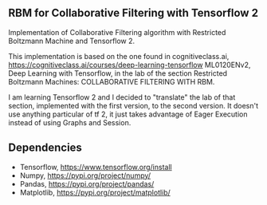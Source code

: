 ## RBM for Collaborative Filtering with Tensorflow 2
Implementation of Collaborative Filtering algorithm with Restricted Boltzmann Machine and Tensorflow 2.

This implementation is based on the one found in cognitiveclass.ai, https://cognitiveclass.ai/courses/deep-learning-tensorflow ML0120ENv2, 
Deep Learning with Tensorflow, in the lab of the section Restricted Boltzmann Machines: COLLABORATIVE FILTERING WITH RBM.

I am learning Tensorflow 2 and I decided to "translate" the lab of that section, implemented with the first version, to the second version. 
It doesn't use anything particular of tf 2, it just takes advantage of Eager Execution instead of using Graphs and Session.

## Dependencies

* Tensorflow, https://www.tensorflow.org/install
* Numpy, https://pypi.org/project/numpy/
* Pandas, https://pypi.org/project/pandas/
* Matplotlib, https://pypi.org/project/matplotlib/